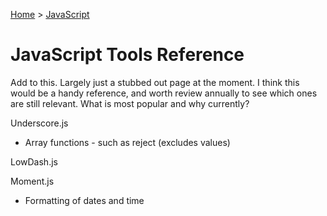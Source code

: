 [Home](../) > [JavaScript](./)

# JavaScript Tools Reference

<TODO> Add to this. Largely just a stubbed out page at the moment. I think this would be a handy reference, and worth review annually to see which ones are still relevant. What is most popular and why currently?

Underscore.js

- Array functions - such as reject (excludes values)

LowDash.js

Moment.js

- Formatting of dates and time
